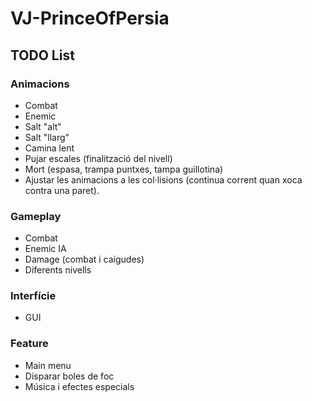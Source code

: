 # VJ-PrinceOfPersia

## TODO List

### Animacions
- Combat
- Enemic
- Salt "alt"
- Salt "llarg"
- Camina lent
- Pujar escales (finalització del nivell)
- Mort (espasa, trampa puntxes, tampa guillotina)
- Ajustar les animacions a les col·lisions (continua corrent quan xoca contra una paret).

### Gameplay
- Combat
- Enemic IA
- Damage (combat i caigudes)
- Diferents nivells

### Interfície
- GUI

### Feature
- Main menu
- Disparar boles de foc
- Música i efectes especials
